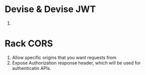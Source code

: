# Devise & Devise JWT
1. 

# Rack CORS
1. Allow specific origins that you want requests from
2. Expose Authorization response header, which will be used 
   for authenticatin APIs.
